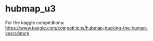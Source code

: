 # hubmap_u3
For the kaggle competitions: https://www.kaggle.com/competitions/hubmap-hacking-the-human-vasculature
